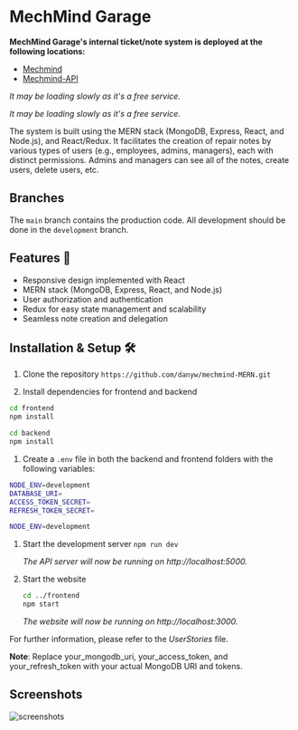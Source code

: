 # MechMind Garage 

**MechMind Garage's internal ticket/note system is deployed at the following locations:**
- [Mechmind](https://mechmind.onrender.com)
- [Mechmind-API](https://mechmind-api.onrender.com)

*It may be loading slowly as it's a free service.*


*It may be loading slowly as it's a free service.*


The system is built using the MERN stack (MongoDB, Express, React, and Node.js), and React/Redux. It facilitates the creation of repair notes by various types of users (e.g., employees, admins, managers), each with distinct permissions. Admins and managers can see all of the notes, create users, delete users, etc.

## Branches
The `main` branch contains the production code. All development should be done in the `development` branch. 
## Features 🌟

- Responsive design implemented with React
- MERN stack (MongoDB, Express, React, and Node.js)
- User authorization and authentication
- Redux for easy state management and scalability
- Seamless note creation and delegation

## Installation & Setup 🛠️

1. Clone the repository
`https://github.com/danyw/mechmind-MERN.git`

2. Install dependencies for frontend and backend
``` bash
cd frontend
npm install

cd backend
npm install
```
1. Create a `.env` file in both the backend and frontend folders with the following variables:

```bash
NODE_ENV=development
DATABASE_URI=
ACCESS_TOKEN_SECRET=
REFRESH_TOKEN_SECRET=
```
```bash
NODE_ENV=development
```


1. Start the development server
`npm run dev`

    *The API server will now be running on http://localhost:5000.*

2. Start the website
    ```bash
    cd ../frontend
    npm start
    ```

    *The website will now be running on http://localhost:3000.*

For further information, please refer to the *UserStories* file.

**Note**: Replace your_mongodb_uri, your_access_token, and your_refresh_token with your actual MongoDB URI and tokens.

## Screenshots

![screenshots](screenshots.jpg)